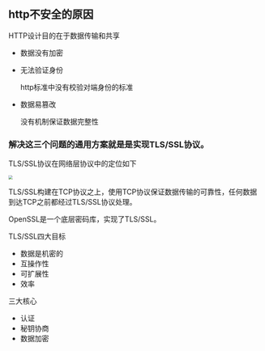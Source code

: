 ## http不安全的原因

HTTP设计目的在于数据传输和共享

- 数据没有加密

- 无法验证身份

  http标准中没有校验对端身份的标准

- 数据易篡改

  没有机制保证数据完整性

  

###  解决这三个问题的通用方案就是是实现TLS/SSL协议。

  TLS/SSL协议在网络层协议中的定位如下

  <img src="D:\fyh\笔记\网络协议\images\TLS-SSL.jpg" style="zoom:50%;" />

 TLS/SSL构建在TCP协议之上，使用TCP协议保证数据传输的可靠性，任何数据到达TCP之前都经过TLS/SSL协议处理。

OpenSSL是一个底层密码库，实现了TLS/SSL。

TLS/SSL四大目标

- 数据是机密的
- 互操作性
- 可扩展性
- 效率

三大核心

- 认证
- 秘钥协商
- 数据加密